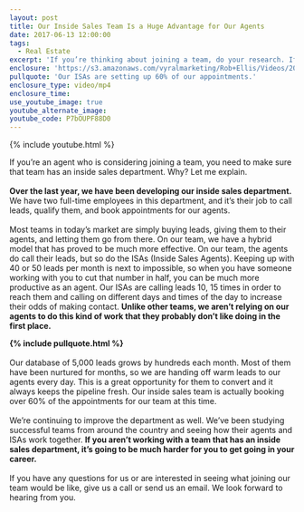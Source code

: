 ```yaml
---
layout: post
title: Our Inside Sales Team Is a Huge Advantage for Our Agents
date: 2017-06-13 12:00:00
tags:
  - Real Estate
excerpt: 'If you’re thinking about joining a team, do your research. If the team doesn’t have an inside sales department, it’s going to be tough for you to get going.'
enclosure: 'https://s3.amazonaws.com/vyralmarketing/Rob+Ellis/Videos/2017/Our+Inside+Sales+Team+Is+a+Huge+Advantage+for+Our+Agents+-+Central+Ohio+Real+Estate+Agent.mp4'
pullquote: 'Our ISAs are setting up 60% of our appointments.'
enclosure_type: video/mp4
enclosure_time:
use_youtube_image: true
youtube_alternate_image:
youtube_code: P7bOUPF88D0
---
```



{% include youtube.html %}

If you’re an agent who is considering joining a team, you need to make sure that team has an inside sales department. Why? Let me explain.
<br>&nbsp;
<br>**Over the last year, we have been developing our inside sales department.** We have two full-time employees in this department, and it’s their job to call leads, qualify them, and book appointments for our agents.&nbsp;
<br>&nbsp;
<br>Most teams in today’s market are simply buying leads, giving them to their agents, and letting them go from there. On our team, we have a hybrid model that has proved to be much more effective. On our team, the agents do call their leads, but so do the ISAs (Inside Sales Agents). Keeping up with 40 or 50 leads per month is next to impossible, so when you have someone working with you to cut that number in half, you can be much more productive as an agent. Our ISAs are calling leads 10, 15 times in order to reach them and calling on different days and times of the day to increase their odds of making contact. **Unlike other teams, we aren’t relying on our agents to do this kind of work that they probably don’t like doing in the first place.**

**{% include pullquote.html %}**
<br>&nbsp;
<br>Our database of 5,000 leads grows by hundreds each month. Most of them have been nurtured for months, so we are handing off warm leads to our agents every day. This is a great opportunity for them to convert and it always keeps the pipeline fresh. Our inside sales team is actually booking over 60% of the appointments for our team at this time.&nbsp;
<br>&nbsp;
<br>We’re continuing to improve the department as well. We’ve been studying successful teams from around the country and seeing how their agents and ISAs work together. **If you aren’t working with a team that has an inside sales department, it’s going to be much harder for you to get going in your career.**
<br>&nbsp;
<br>If you have any questions for us or are interested in seeing what joining our team would be like, give us a call or send us an email. We look forward to hearing from you.